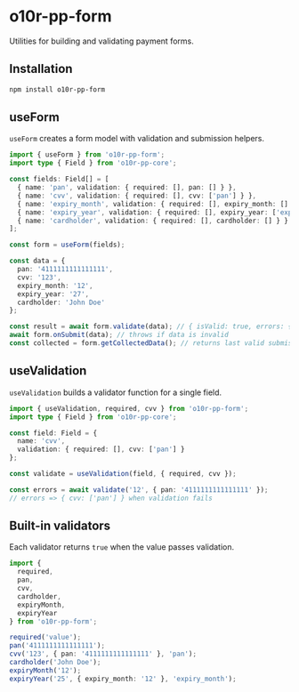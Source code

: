 # o10r-pp-form

Utilities for building and validating payment forms.

## Installation

```bash
npm install o10r-pp-form
```

## useForm

`useForm` creates a form model with validation and submission helpers.

```ts
import { useForm } from 'o10r-pp-form';
import type { Field } from 'o10r-pp-core';

const fields: Field[] = [
  { name: 'pan', validation: { required: [], pan: [] } },
  { name: 'cvv', validation: { required: [], cvv: ['pan'] } },
  { name: 'expiry_month', validation: { required: [], expiry_month: [] } },
  { name: 'expiry_year', validation: { required: [], expiry_year: ['expiry_month'] } },
  { name: 'cardholder', validation: { required: [], cardholder: [] } }
];

const form = useForm(fields);

const data = {
  pan: '4111111111111111',
  cvv: '123',
  expiry_month: '12',
  expiry_year: '27',
  cardholder: 'John Doe'
};

const result = await form.validate(data); // { isValid: true, errors: {} }
await form.onSubmit(data); // throws if data is invalid
const collected = form.getCollectedData(); // returns last valid submission
```

## useValidation

`useValidation` builds a validator function for a single field.

```ts
import { useValidation, required, cvv } from 'o10r-pp-form';
import type { Field } from 'o10r-pp-core';

const field: Field = {
  name: 'cvv',
  validation: { required: [], cvv: ['pan'] }
};

const validate = useValidation(field, { required, cvv });

const errors = await validate('12', { pan: '4111111111111111' });
// errors => { cvv: ['pan'] } when validation fails
```

## Built-in validators

Each validator returns `true` when the value passes validation.

```ts
import {
  required,
  pan,
  cvv,
  cardholder,
  expiryMonth,
  expiryYear
} from 'o10r-pp-form';

required('value');
pan('4111111111111111');
cvv('123', { pan: '4111111111111111' }, 'pan');
cardholder('John Doe');
expiryMonth('12');
expiryYear('25', { expiry_month: '12' }, 'expiry_month');
```

